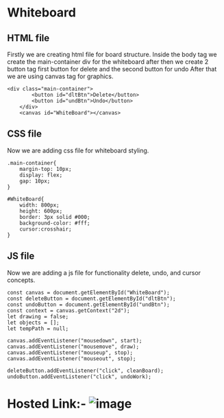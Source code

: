 # Whiteboard

## HTML file
Firstly we are creating html file for board structure. Inside the body tag we create the main-container div for the whiteboard after then we create 2 button tag
first button for delete and the second button for undo After that we are using canvas tag for graphics.

```
<div class="main-container">
        <button id="dltBtn">Delete</button>
        <button id="undBtn">Undo</button>
    </div>
    <canvas id="WhiteBoard"></canvas>
```

## CSS file

Now we are adding css file for  whiteboard styling.

```
.main-container{
    margin-top: 10px;
    display: flex;
    gap: 10px;
}

#WhiteBoard{
    width: 800px;
    height: 600px;
    border: 3px solid #000;
    background-color: #fff;
    cursor:crosshair;
}
```

## JS file

Now we are adding a js file for functionality delete, undo, and cursor concepts.

```
const canvas = document.getElementById("WhiteBoard");
const deleteButton = document.getElementById("dltBtn");
const undoButton = document.getElementById("undBtn");
const context = canvas.getContext("2d");
let drawing = false;
let objects = [];
let tempPath = null;

canvas.addEventListener("mousedown", start);
canvas.addEventListener("mousemove", draw);
canvas.addEventListener("mouseup", stop);
canvas.addEventListener("mouseout", stop);

deleteButton.addEventListener("click", cleanBoard);
undoButton.addEventListener("click", undoWork);
```
# Hosted Link:- ![image](https://github.com/nammi123/DOM-Assignments/assets/96935962/bcb9a977-46f4-4654-a58d-34d4ca8d0396)
